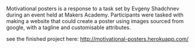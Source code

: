 Motivational posters is a response to a task set by Evgeny Shadchnev during an event held at Makers Academy. Participants were tasked with making a website that could create a poster using images sourced from google, with a tagline and customisable attributes.

see the finished project here: http://motivational-posters.herokuapp.com/